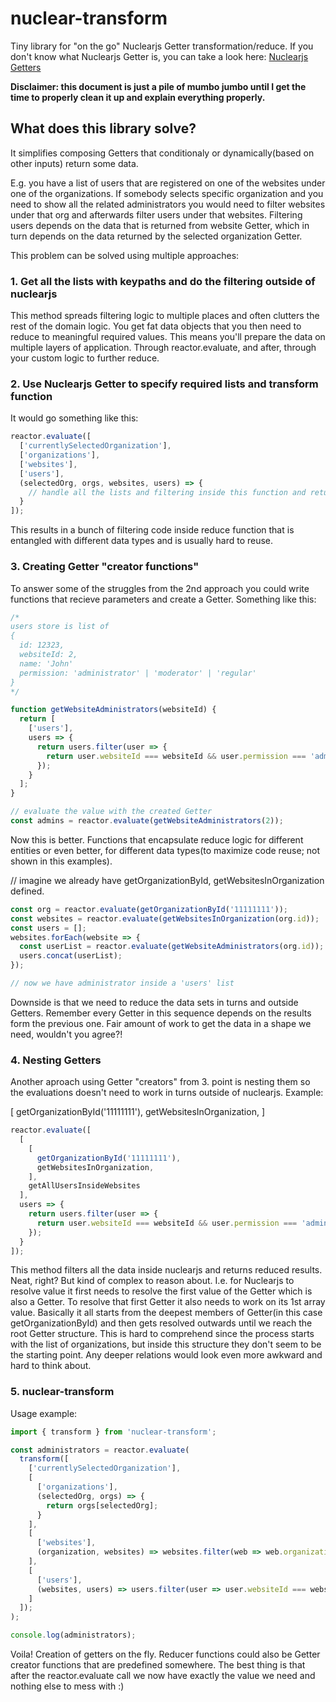 nuclear-transform
=================

Tiny library for "on the go" Nuclearjs Getter transformation/reduce.
If you don't know what Nuclearjs Getter is, you can take a look here: [Nuclearjs Getters](https://optimizely.github.io/nuclear-js/docs/04-getters.html)

**Disclaimer: this document is just a pile of mumbo jumbo until I get the time to properly clean it up and explain everything properly.**

## What does this library solve?
It simplifies composing Getters that conditionaly or dynamically(based on other inputs) return some data.

E.g. you have a list of users that are registered on one of the websites under one of the organizations.
If somebody selects specific organization and you need to show all the related administrators you would need to filter websites under that org and afterwards filter users under that websites. Filtering users depends on the data that is returned from website Getter, which in turn depends on the data returned by the selected organization Getter.

This problem can be solved using multiple approaches:

### 1. Get all the lists with keypaths and do the filtering outside of nuclearjs

This method spreads filtering logic to multiple places and often clutters the rest of the domain logic. You get fat data objects that you then need to reduce to meaningful required values. This means you'll prepare the data on multiple layers of application. Through reactor.evaluate, and after, through your custom logic to further reduce.

### 2. Use Nuclearjs Getter to specify required lists and transform function
It would go something like this:

```javascript
reactor.evaluate([
  ['currentlySelectedOrganization'],
  ['organizations'],
  ['websites'],
  ['users'],
  (selectedOrg, orgs, websites, users) => {
    // handle all the lists and filtering inside this function and return reduced value
  }
]);
```
This results in a bunch of filtering code inside reduce function that is entangled with different data types and is usually hard to reuse.

### 3. Creating Getter "creator functions"

To answer some of the struggles from the 2nd approach you could write functions that recieve parameters and create a Getter.
Something like this:

```javascript
/*
users store is list of
{
  id: 12323,
  websiteId: 2,
  name: 'John'
  permission: 'administrator' | 'moderator' | 'regular'
}
*/

function getWebsiteAdministrators(websiteId) {
  return [
    ['users'],
    users => {
      return users.filter(user => {
        return user.websiteId === websiteId && user.permission === 'administrator';
      });
    }
  ];
}

// evaluate the value with the created Getter
const admins = reactor.evaluate(getWebsiteAdministrators(2));
```

Now this is better. Functions that encapsulate reduce logic for different entities or even better, for different data types(to maximize code reuse; not shown in this examples).

// imagine we already have getOrganizationById, getWebsitesInOrganization defined.

```javascript
const org = reactor.evaluate(getOrganizationById('11111111'));
const websites = reactor.evaluate(getWebsitesInOrganization(org.id));
const users = [];
websites.forEach(website => {
  const userList = reactor.evaluate(getWebsiteAdministrators(org.id));
  users.concat(userList);
});

// now we have administrator inside a 'users' list
```

Downside is that we need to reduce the data sets in turns and outside Getters. Remember every Getter in this sequence depends on the results form the previous one. Fair amount of work to get the data in a shape we need, wouldn't you agree?!

### 4. Nesting Getters
Another aproach using Getter "creators" from 3. point is nesting them so the evaluations doesn't need to work in turns outside of nuclearjs.
Example:

  [
    getOrganizationById('11111111'),
    getWebsitesInOrganization,
  ]

```javascript
reactor.evaluate([
  [
    [
      getOrganizationById('11111111'),
      getWebsitesInOrganization,
    ],
    getAllUsersInsideWebsites
  ],
  users => {
    return users.filter(user => {
      return user.websiteId === websiteId && user.permission === 'administrator'
    });
  }
]);
```
This method filters all the data inside nuclearjs and returns reduced results. Neat, right? But kind of complex to reason about. I.e. for Nuclearjs to resolve value it first needs to resolve the first value of the Getter which is also a Getter. To resolve that first Getter it also needs to work on its 1st array value. Basically it all starts from the deepest members of Getter(in this case getOrganizationById) and then gets resolved outwards until we reach the root Getter structure.
This is hard to comprehend since the process starts with the list of organizations, but inside this structure they don't seem to be the starting point. Any deeper relations would look even more awkward and hard to think about.

### 5. nuclear-transform
Usage example:

```javascript
import { transform } from 'nuclear-transform';

const administrators = reactor.evaluate(
  transform([
    ['currentlySelectedOrganization'],
    [
      ['organizations'],
      (selectedOrg, orgs) => {
        return orgs[selectedOrg];
      }
    ],
    [
      ['websites'],
      (organization, websites) => websites.filter(web => web.organizationId === organization.id)
    ],
    [
      ['users'],
      (websites, users) => users.filter(user => user.websiteId === websiteId && user.permission === 'administrator')
    ]
  ]);
);

console.log(administrators);

```
Voila! Creation of getters on the fly. Reducer functions could also be Getter creator functions that are predefined somewhere. The best thing is that after the reactor.evaluate call we now have exactly the value we need and nothing else to mess with :)
